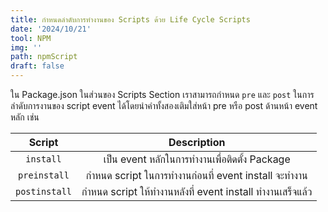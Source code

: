 ```yaml
---
title: กำหนดลำดับการทำงานของ Scripts ด้วย Life Cycle Scripts
date: '2024/10/21'
tool: NPM
img: ''
path: npmScript
draft: false
---
```

ใน Package.json ในส่วนของ Scripts Section เราสามารถกำหนด `pre` และ `post` ในการลำดับการงานของ script event ได้โดยนำคำทั้งสองเติมใส่หน้า pre หรือ post ด้านหน้า event หลัก เช่น

|Script|Description|
|:---:|:---:|
|`install`|เป็น event หลักในการทำงานเพื่อติดตั้ง Package|
|`preinstall`| กำหนด script ในการทำงานก่อนที่ event install จะทำงาน|
|`postinstall`|กำหนด script ให้ทำงานหลังที่ event install ทำงานเสร็จแล้ว|

